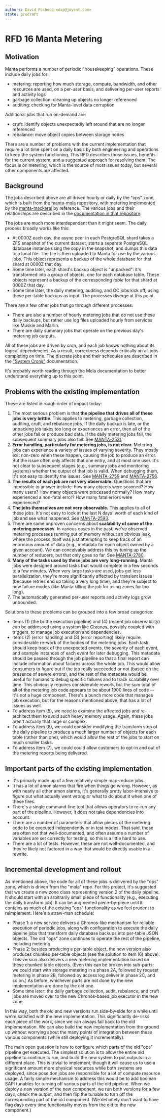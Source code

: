 ```yaml
---
authors: David Pacheco <dap@joyent.com>
state: predraft
---
```


<!--
    This Source Code Form is subject to the terms of the Mozilla Public
    License, v. 2.0. If a copy of the MPL was not distributed with this
    file, You can obtain one at http://mozilla.org/MPL/2.0/.
-->

<!--
    Copyright 2015 Joyent, Inc.
-->

# RFD 16 Manta Metering

## Motivation

Manta performs a number of periodic "housekeeping" operations.  These include
daily jobs for:

* metering: reporting how much storage, compute, bandwidth, and other resources
  are used, on a per-user basis, and delivering per-user reports and activity
  logs
* garbage collection: cleaning up objects no longer referenced
* auditing: checking for Manta-level data corruption

Additional jobs that run on-demand are:

* cruft: identify objects unexpectedly left around that are no longer referenced
* rebalance: move object copies between storage nodes

There are a number of problems with the current implementation that require a
lot time spent on a daily basis by both engineering and operations to keep the
system functioning.  This RFD describes those issues, benefits for the current
system, and a suggested approach for resolving them.  The focus is on metering,
which is the source of most issues today, but several other components are
affected.


## Background

The jobs described above are all driven hourly or daily by the "ops" zone, which
is built from the [manta-mola](https://github.com/TritonDataCenter/manta-mola) repository,
with metering implemented by the
[manta-mackerel](https://github.com/TritonDataCenter/manta-mackerel) by reference.  The
various jobs and their relationships are described in the [documentation in that
repository](https://github.com/TritonDataCenter/manta-mola/blob/6f3b46703d9c906ee76ae884755acd377c815b1f/docs/index.md).

The jobs are much more interdependent than it might seem.  The daily process
broadly works like this:

* At 0000Z each day, the async peer in each PostgreSQL shard takes a ZFS
  snapshot of the current dataset, starts a separate PostgreSQL database
  instance using the copy in the snapshot, and dumps this data to a local file.
  The file is then uploaded to Manta for use by the various jobs.  This object
  represents a backup of the whole database for that shard at 0000Z that day.
* Some time later, each shard's backup object is "unpacked": it's transformed
  into a group of objects, one for each database table.  These objects represent
  a backup of the corresponding _table_ for that shard at 0000Z that day.
* Some time later, the daily metering, auditing, and GC jobs kick off, using
  these per-table backups as input.  The processes diverge at this point.

There are a few other jobs that go through different processes:

* There are also a number of hourly metering jobs that do not use these daily
  backups, but rather use log files uploaded hourly from services like Muskie
  and Marlin.
* There are daily summary jobs that operate on the previous day's metering job
  outputs.

All of these jobs are driven by cron, and each job knows nothing about its
logical dependencies.  As a result, correctness depends critically on all jobs
completing on time.  The discrete jobs and their schedules are described in the
["System
Crons"](https://github.com/TritonDataCenter/manta-mola/blob/6f3b46703d9c906ee76ae884755acd377c815b1f/docs/system-crons.md)
documentation.

It's probably worth reading through the Mola documentation to better understand
everything up to this point.


## Problems with the existing implementation

These are listed in rough order of impact today:

1. The most serious problem is that **the pipeline that drives all of these jobs
   is very brittle**.  This applies to metering, garbage collection, auditing,
   cruft, and rebalance jobs.  If the daily backup is late, or the unpacking job
   takes too long or experiences an error, then all of the other jobs fail or
   produce bad data.  If the daily metering jobs fail, the subsequent summary
   jobs also fail.  See
   [MANTA-2531](https://devhub.joyent.com/jira/browse/MANTA-2531).
2. **Error handling, particularly for metering jobs, is not clear.**  Metering
   jobs can experience a variety of issues of varying severity.  They mostly
   exit non-zero when these happen, causing the job to produce an error.  But
   the issue often only affects that one entry, and at most one user.  It's not
   clear to subsequent stages (e.g., summary jobs and monitoring systems)
   whether the output of that job is valid.  When debugging them, it's not easy
   to identify the issues.  See
   [MANTA-2759](https://devhub.joyent.com/jira/browse/MANTA-2759) and
   [MANTA-2756](https://devhub.joyent.com/jira/browse/MANTA-2756).
3. **The results of each job are not very observable.**  Questions that are
   impossible to answer include: how many objects were scanned?  How many users?
   How many objects were processed normally?  How many experienced a non-fatal
   error?  How many fatal errors were experienced?
4. **The jobs themselves are not very observable.**  This applies to all of
   these jobs.  It's not easy to look at the last N days' worth of each kind of
   job and see what happened.  See
   [MANTA-2593](https://devhub.joyent.com/jira/browse/MANTA-2593).
5. There are some unproven concerns about **scalability of some of the metering
   processes**.  In various cases in the past, we've observed metering processes
   running out of memory without an obvious leak, where the process itself was
   just attempting to keep track of an enormous amount of data (e.g., metadata
   for each object owned by a given account).  We can conceivably address this
   by tuning up the number of reducers, but that only goes so far.  See
   [MANTA-2780](https://devhub.joyent.com/jira/browse/MANTA-2780).
6. **Many of the tasks used by these jobs are very long-running.**  Manta jobs
   were designed around tasks that would complete in a few seconds to a few
   minutes.  When very large tasks are used, jobs get less parallelization,
   they're more significantly affected by transient issues (because retries end
   up taking a very long time), and they're subject to new failure modes (like
   Manta killing the job for using zones for too long).
7. The automatically generated per-user reports and activity logs grow unbounded.

Solutions to these problems can be grouped into a few broad categories:

* Items (1) (the brittle execution pipeline) and (4) (recent job observability)
  can be addressed using a system like
  [Chronos](https://github.com/TritonDataCenter/chronos), possibly coupled with triggers,
  to manage job execution and dependencies.
* Items (2) (error handling) and (3) (error reporting) likely require
  considerable re-work of the bodies of the metering jobs.  Each task should
  keep track of the unexpected events, the severity of each event, and example
  instances of each event for later debugging.  This metadata should be passed
  through the job pipeline so that a final report can include information
  about failures across the whole job.  This would allow consumers to figure out
  if the job really succeeded or not (based on the presence of severe errors),
  and the rest of the metadata would be useful for humans to debug specific
  failures and to track scalability over time.  This obviously requires
  considerable rework, but the sum total of all of the metering job code appears
  to be about 1900 lines of code -- it's not a huge component.  There's a bunch
  more code that manages job execution, but for the reasons mentioned above,
  that has a lot of issues as well.
* To address item (5), we need to examine the affected jobs and re-architect
  them to avoid such heavy memory usage.  Again, these jobs aren't actually that
  large or complex.
* To address item (6), we could consider modifying the transform step
  of the daily pipeline to produce a much larger number of objects for each
  table (rather than one), which would allow the rest of the jobs to start on
  much smaller tasks.
* To address item (7), we could  could allow customers to opt-in and out of the 
  metering reports being delivered.

## Important parts of the existing implementation

* It's primarly made up of a few relatively simple map-reduce jobs.
* It has a lot of amon alarms that fire when things go wrong.  However, as with
  nearly all other amon alarms, it's generally pretty labor-intensive to figure
  out what actually went wrong or what to do about it when one of these fires.
* There's a single command-line tool that allows operators to re-run any part of
  the pipeline.  However, it does not take dependencies into account.
* There are a number of parameters that allow pieces of the metering code to be
  executed independently or in test modes.  That said, these are often not that
  well-documented, and often assume a number of variables are set correctly for
  testing, so this is a little hard to use.
* There are a lot of tests.  However, these are not well-documented, and they're
  likely not factored in a way that would be directly usable in a rewrite.


## Incremental development and rollout

As mentioned above, the code for all of these jobs is delivered by the "ops"
zone, which is driven from the "mola" repo.  For this project, it's suggested
that we create a new zone class representing version 2 of the daily pipeline.
It should start with an arbitrarily small piece of functionality (e.g.,
executing the daily transform job).  It can be augmented piece-by-piece until it
contains as much of the existing "ops" functionality as we feel prudent to
reimplement.  Here's a straw-man schedule:

* Phase 1: a new service delivers a Chronos-like mechanism for reliable
  execution of periodic jobs, along with configuration to execute the daily
  pipeine jobs that transform daily database backups into per-table JSON
  objects.  The old "ops" zone continues to operate the rest of the pipeline,
  including metering.
* Phase 2: besides producing a per-table object, the new version also produces
  chunked per-table objects (see the solution to item (6) above).  This version
  also delivers a new metering implementation based on these chunked table
  objects.  (Even this can be broken into sub-parts: we could start with storage
  metering in a phase 2A, followed by request metering in phase 2B, followed by
  access log deliver in phase 2C, and so on.)  As before, whichever parts are
  not done by the new implementation are done by the old one.
* Some time later: the daily garbage collection, audit, rebalance, and cruft
  jobs are moved over to the new Chronos-based job executor in the new zone.

In this way, both the old and new versions run side-by-side for a while until
we're satisfied with the new implementation.  This significantly de-risks each
piece of the work, since we can always fall back to the old implementation.  We
can also build the new implementation from the ground up without worrying about
the many points of integration between these various components (while still
deploying it incrementally).

The main open question is how to configure which parts of the old "ops" pipeline
get executed.  The simplest solution is to allow the entire old pipeline to
continue to run, and build the new system to put outputs in a different place.
This is trivial to implement, though it will cause us to use a significant
amount more physical resources while both systems are deployed, since poseidon
jobs are responsible for a lot of compute resource usage.  A fairly simple
mechanism to address this would be to add boolean SAPI tunables for turning off
various parts of the old pipeline.  When we deploy a new version of the new
component, we run both versions for a few days, check the output, and then flip
the tunable to turn off the corresponding part of the old component.  (We
definitely don't want to have flag days every time functionality moves from the
old to the new component.)
